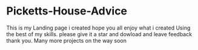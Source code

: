 # Picketts-House-Advice
This is my Landing page i created hope you all enjoy what i created Using the best of my skills.
please give it a star and dowload and leave feedback thank you.
Many more projects on the way soon
